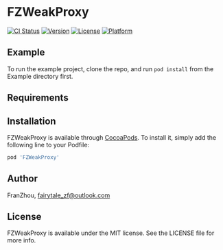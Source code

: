 # FZWeakProxy

[![CI Status](https://img.shields.io/travis/FranZhou/FZWeakProxy.svg?style=flat)](https://travis-ci.org/FranZhou/FZWeakProxy)
[![Version](https://img.shields.io/cocoapods/v/FZWeakProxy.svg?style=flat)](https://cocoapods.org/pods/FZWeakProxy)
[![License](https://img.shields.io/cocoapods/l/FZWeakProxy.svg?style=flat)](https://cocoapods.org/pods/FZWeakProxy)
[![Platform](https://img.shields.io/cocoapods/p/FZWeakProxy.svg?style=flat)](https://cocoapods.org/pods/FZWeakProxy)

## Example

To run the example project, clone the repo, and run `pod install` from the Example directory first.

## Requirements

## Installation

FZWeakProxy is available through [CocoaPods](https://cocoapods.org). To install
it, simply add the following line to your Podfile:

```ruby
pod 'FZWeakProxy'
```

## Author

FranZhou, fairytale_zf@outlook.com

## License

FZWeakProxy is available under the MIT license. See the LICENSE file for more info.
